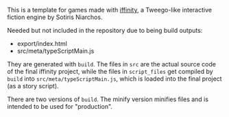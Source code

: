 This is a template for games made with <a href="https://github.com/zehanort/iffinity">iffinity</a>, a Tweego-like interactive fiction engine by Sotiris Niarchos.

Needed but not included in the repository due to being build outputs:

* export/index.html
* src/meta/typeScriptMain.js

They are generated with `build`. The files in `src` are the actual source code of the final iffinity project, while the files in `script_files` get compiled by `build` into `src/meta/typeScriptMain.js`, which is loaded into the final project (as a story script).

There are two versions of `build`. The minify version minifies files and is intended to be used for "production".
